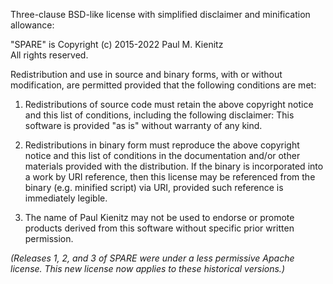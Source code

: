 Three-clause BSD-like license with simplified disclaimer and minification allowance:

"SPARE" is Copyright (c) 2015-2022 Paul M. Kienitz  
All rights reserved.

Redistribution and use in source and binary forms, with or without modification, are permitted provided that the following conditions are met:

1. Redistributions of source code must retain the above copyright notice and this list of conditions, including the following disclaimer:  This software is provided "as is" without warranty of any kind.

2. Redistributions in binary form must reproduce the above copyright notice and this list of conditions in the documentation and/or other materials provided with the distribution.  If the binary is incorporated into a work by URI reference, then this license may be referenced from the binary (e.g. minified script) via URI, provided such reference is immediately legible.

3. The name of Paul Kienitz may not be used to endorse or promote products derived from this software without specific prior written permission.

*(Releases 1, 2, and 3 of SPARE were under a less permissive Apache license.  This new license now applies to these historical versions.)*
